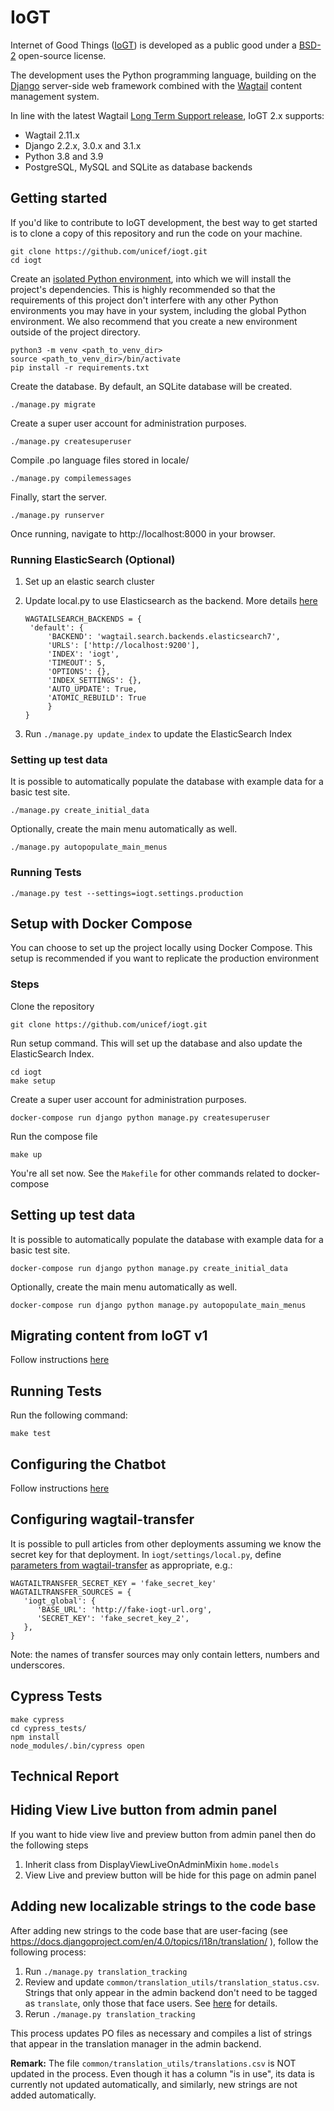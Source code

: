 # IoGT

Internet of Good Things ([IoGT][2]) is developed as a public good under a [BSD-2][3] open-source license.

The development uses the Python programming language, building on the [Django][4] server-side web framework combined with the [Wagtail][5] content management system.

In line with the latest Wagtail [Long Term Support release][6], IoGT 2.x supports:
- Wagtail 2.11.x
- Django 2.2.x, 3.0.x and 3.1.x
- Python 3.8 and 3.9
- PostgreSQL, MySQL and SQLite as database backends

## Getting started

If you'd like to contribute to IoGT development, the best way to get started is to clone a copy of this repository and run the code on your machine.
```
git clone https://github.com/unicef/iogt.git
cd iogt
```

Create an [isolated Python environment][1], into which we will install the project's dependencies. This is highly recommended so that the requirements of this project don't interfere with any other Python environments you may have in your system, including the global Python environment. We also recommend that you create a new environment outside of the project directory. 
```
python3 -m venv <path_to_venv_dir>
source <path_to_venv_dir>/bin/activate
pip install -r requirements.txt
```

Create the database. By default, an SQLite database will be created.
```
./manage.py migrate
```

Create a super user account for administration purposes.
```
./manage.py createsuperuser
```

Compile .po language files stored in locale/
```
./manage.py compilemessages
```

Finally, start the server.
```
./manage.py runserver
```

Once running, navigate to http://localhost:8000 in your browser.


### Running ElasticSearch (Optional)

1. Set up an elastic search cluster
2. Update local.py to use Elasticsearch as the backend. More details [here](https://docs.wagtail.io/en/stable/topics/search/backends.html#elasticsearch-backend)
   
   ```
   WAGTAILSEARCH_BACKENDS = {
    'default': {
        'BACKEND': 'wagtail.search.backends.elasticsearch7',
        'URLS': ['http://localhost:9200'],
        'INDEX': 'iogt',
        'TIMEOUT': 5,
        'OPTIONS': {},
        'INDEX_SETTINGS': {},
        'AUTO_UPDATE': True,
        'ATOMIC_REBUILD': True
        }
   }
   ```

3. Run `./manage.py update_index` to update the ElasticSearch Index

### Setting up test data

It is possible to automatically populate the database with example data for a basic test site.
```
./manage.py create_initial_data
```

Optionally, create the main menu automatically as well.
```
./manage.py autopopulate_main_menus
```


### Running Tests
```
./manage.py test --settings=iogt.settings.production
```

## Setup with Docker Compose
You can choose to set up the project locally using Docker Compose. This setup is recommended if you 
want to replicate the production environment

### Steps

Clone the repository

```
git clone https://github.com/unicef/iogt.git
```
Run setup command. This will set up the database and also update the ElasticSearch Index.
```
cd iogt
make setup
```

Create a super user account for administration purposes.
```
docker-compose run django python manage.py createsuperuser
```

Run the compose file
```
make up
```
You're all set now. See the `Makefile` for other commands related to docker-compose

## Setting up test data

It is possible to automatically populate the database with example data for a basic test site.
```
docker-compose run django python manage.py create_initial_data
```

Optionally, create the main menu automatically as well.
```
docker-compose run django python manage.py autopopulate_main_menus
```

## Migrating content from IoGT v1
Follow instructions [here](iogt_content_migration/README.md)

## Running Tests
Run the following command:
```
make test
```

## Configuring the Chatbot
Follow instructions [here](messaging/README.md)

## Configuring wagtail-transfer
It is possible to pull articles from other deployments assuming we know the secret key for that deployment.
In `iogt/settings/local.py`, define [parameters from wagtail-transfer](https://github.com/wagtail/wagtail-transfer/blob/master/docs/settings.md) as appropriate, e.g.:
```
WAGTAILTRANSFER_SECRET_KEY = 'fake_secret_key'
WAGTAILTRANSFER_SOURCES = {
   'iogt_global': {
      'BASE_URL': 'http://fake-iogt-url.org',
      'SECRET_KEY': 'fake_secret_key_2',
   },
}
```
Note: the names of transfer sources may only contain letters, numbers and underscores.


[1]: https://packaging.python.org/guides/installing-using-pip-and-virtual-environments/#creating-a-virtual-environment
[2]: https://www.unicef.org/innovation/IoGT
[3]: https://github.com/unicef/iogt/blob/develop/LICENSE
[4]: https://www.djangoproject.com/
[5]: https://wagtail.io/
[6]: https://github.com/wagtail/wagtail/wiki/Release-schedule

## Cypress Tests
```
make cypress
cd cypress_tests/
npm install
node_modules/.bin/cypress open
```

## Technical Report


## Hiding View Live button from admin panel
If you want to hide view live and preview button from admin panel then do the following steps

1. Inherit class from DisplayViewLiveOnAdminMixin `home.models`
2. View Live and preview button will be hide for this page on admin panel

## Adding new localizable strings to the code base

After adding new strings to the code base that are user-facing (see https://docs.djangoproject.com/en/4.0/topics/i18n/translation/ ), follow the following process:
1. Run `./manage.py translation_tracking`
2. Review and update `common/translation_utils/translation_status.csv`. Strings that only appear in the admin backend don't need to be tagged as `translate`, only those that face users. See [here](common/translation_utils/README.md) for details.
3. Rerun `./manage.py translation_tracking`

This process updates PO files as necessary and compiles a list of strings that appear in the translation manager in the admin backend.

**Remark:** The file `common/translation_utils/translations.csv` is NOT updated in the process.
Even though it has a column "is in use", its data is currently not updated automatically, and similarly, new strings are not added automatically.
